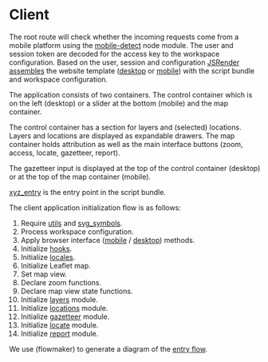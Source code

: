 # Client

The root route will check whether the incoming requests come from a mobile platform using the [mobile-detect](https://github.com/hgoebl/mobile-detect.js) node module. The user and session token are decoded for the access key to the workspace configuration. Based on the user, session and configuration [JSRender assembles](http://www.jsviews.com/#jsr-node-quickstart) the website template \([desktop](https://github.com/GEOLYTIX/xyz/blob/master/views/desktop.html) or [mobile](https://github.com/GEOLYTIX/xyz/blob/master/views/mobile.html)\) with the script bundle and workspace configuration.

The application consists of two containers. The control container which is on the left \(desktop\) or a slider at the bottom \(mobile\) and the map container.

The control container has a section for layers and \(selected\) locations. Layers and locations are displayed as expandable drawers. The map container holds attribution as well as the main interface buttons \(zoom, access, locate, gazetteer, report\).

The gazetteer input is displayed at the top of the control container \(desktop\) or at the top of the map container \(mobile\).

[xyz\_entry](https://github.com/GEOLYTIX/xyz/blob/master/public/js/xyz_entry.js) is the entry point in the script bundle.

The client application initialization flow is as follows:

1. Require [utils](https://github.com/GEOLYTIX/xyz/blob/master/public/js/utils.js) and [svg\_symbols](https://github.com/GEOLYTIX/xyz/blob/master/public/js/svg_symbols.js).
2. Process workspace configuration.
3. Apply browser interface \([mobile](https://github.com/GEOLYTIX/xyz/blob/master/public/js/mobile_interface.js) / [desktop](https://github.com/GEOLYTIX/xyz/blob/master/public/js/desktop_interface.js)\) methods.
4. Initialize [hooks](https://github.com/GEOLYTIX/xyz/blob/master/public/js/hooks.js).
5. Initialize [locales](https://github.com/GEOLYTIX/xyz/blob/master/public/js/locales.js).
6. Initialize Leaflet map.
7. Set map view.
8. Declare zoom functions.
9. Declare map view state functions.
10. Initialize [layers](https://github.com/GEOLYTIX/xyz/blob/master/public/js/layers.js) module.
11. Initialize [locations](https://github.com/GEOLYTIX/xyz/blob/master/public/js/locations.js) module.
12. Initialize [gazetteer](https://github.com/GEOLYTIX/xyz/blob/master/public/js/gazetteer.js) module.
13. Initialize [locate](https://github.com/GEOLYTIX/xyz/blob/master/public/js/locate.js) module.
14. Initialize [report](https://github.com/GEOLYTIX/xyz/blob/master/public/js/report.js) module.

We use \(flowmaker\) to generate a diagram of the [entry flow](https://github.com/GEOLYTIX/xyz/blob/master/public/js/xyz_entry.svg).

